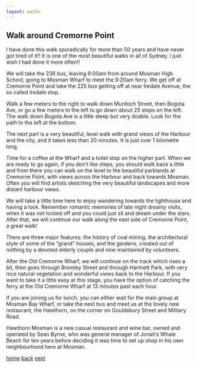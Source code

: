 ```yaml
---
layout: walks
---
```


## Walk around Cremorne Point

I have done this walk sporadically for more than 50 years and have never got tired of it!! It is one of the most beautiful walks in all of Sydney. I just wish I had done it more often!!


We will take the 236 bus, leaving 9:00am from around Mosman High School, going to Mosman Wharf to meet the 9:20am ferry. We get off at Cremorne Point and take the 225 bus getting off at near Iredale Avenue, the so called Iredale stop. 


Walk a few meters to the right to walk down Murdoch Street, then Bogota Ave, or go a few meters to the left to go down about 25 steps on the left. The walk down Bogota Ave is a little steep but very doable. Look for the path to the left at the bottom. 


The next part is a very beautiful, level walk with grand views of the Harbour and the city, and it takes less than 20 minutes. It is just over 1 kilometre long. 


Time for a coffee at the Wharf and a toilet stop on the higher part.  When we are ready to go again, if you don’t like steps, you should walk back a little and from there you can walk on the level to the beautiful parklands at Cremorne Point, with views across the Harbour and back towards Mosman. Often you will find artists sketching the very beautiful landscapes and more distant harbour views.


We will take a little time here to enjoy wandering towards the lighthouse and having a look. Remember romantic memories of late night dreamy visits, when it was not locked off and you could just sit and dream under the stars. After that, we will continue our walk along the east side of Cremorne Point, a great walk!


There are three major features: the history of coal mining, the architectural style of some of the ”grand” houses, and the gardens, created out of nothing by a devoted elderly couple and now maintained by volunteers.


After the Old Cremorne Wharf, we will continue on the track which rises a bit, then goes through Bromley Street and through Hartnett Park, with very nice natural vegetation and wonderful views back to the Harbour. If you want to take it a little easy at this stage, you have the option of catching the ferry at the Old Cremorne Wharf at 13 minutes past each hour. 


If you are joining us for lunch, you can either wait for the main group at Mosman Bay Wharf, or take the next bus and meet us at the lovely new restaurant, the Hawthorn, on the corner on Gouldsbury Street and Military Road.


Hawthorn Mosman is a new casual restaurant and wine bar, owned and operated by Sean Byrne, who was general manager of Jonah’s Whale Beach for ten years before deciding it was time to set up shop in his own neighbourhood here at Mosman.


[home](../index.md)       <a href="#" onclick="history.go(-1)">back</a>   [next](./manly_foreshore.md)





